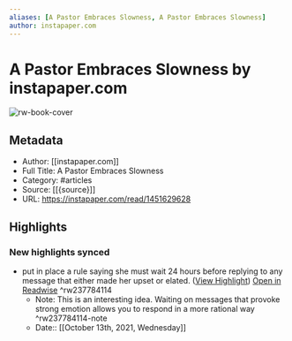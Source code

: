 ```yaml
---
aliases: [A Pastor Embraces Slowness, A Pastor Embraces Slowness]
author: instapaper.com
---
```

# A Pastor Embraces Slowness by instapaper.com

![rw-book-cover](https://readwise-assets.s3.amazonaws.com/static/images/article4.6bc1851654a0.png)

## Metadata
- Author: [[instapaper.com]]
- Full Title: A Pastor Embraces Slowness
- Category: #articles
- Source: [[{source}]]
- URL: https://instapaper.com/read/1451629628

## Highlights
### New highlights synced
- put in place a rule saying she must wait 24 hours before replying to any message that either made her upset or elated. ([View Highlight](https://instapaper.com/read/1451629628/17713736)) [Open in Readwise](https://readwise.io/open/237784114) ^rw237784114
    - Note: This is an interesting idea. Waiting on messages that provoke strong emotion allows you to respond in a more rational way ^rw237784114-note
    - Date:: [[October 13th, 2021, Wednesday]]

